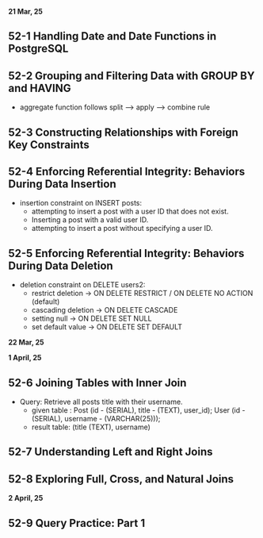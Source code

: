 **21 Mar, 25**

## 52-1 Handling Date and Date Functions in PostgreSQL

## 52-2 Grouping and Filtering Data with GROUP BY and HAVING

- aggregate function follows split --> apply --> combine rule

## 52-3 Constructing Relationships with Foreign Key Constraints

## 52-4 Enforcing Referential Integrity: Behaviors During Data Insertion

- insertion constraint on INSERT posts:
  - attempting to insert a post with a user ID that does not exist.
  - Inserting a post with a valid user ID.
  - attempting to insert a post without specifying a user ID.

## 52-5 Enforcing Referential Integrity: Behaviors During Data Deletion

- deletion constraint on DELETE users2:
  - restrict deletion -> ON DELETE RESTRICT / ON DELETE NO ACTION (default)
  - cascading deletion -> ON DELETE CASCADE
  - setting null -> ON DELETE SET NULL
  - set default value -> ON DELETE SET DEFAULT

**22 Mar, 25**

**1 April, 25**

## 52-6 Joining Tables with Inner Join

- Query: Retrieve all posts title with their username.
  - given table : Post (id - (SERIAL), title - (TEXT), user_id); User (id - (SERIAL), username - (VARCHAR(25)));
  - result table: (title (TEXT), username)

## 52-7 Understanding Left and Right Joins

## 52-8 Exploring Full, Cross, and Natural Joins

**2 April, 25**

## 52-9 Query Practice: Part 1
